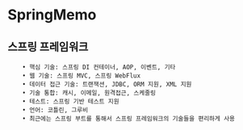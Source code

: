 # SpringMemo

## 스프링 프레임워크
        • 핵심 기술: 스프링 DI 컨테이너, AOP, 이벤트, 기타
        • 웹 기술: 스프링 MVC, 스프링 WebFlux
        • 데이터 접근 기술: 트랜잭션, JDBC, ORM 지원, XML 지원
        • 기술 통합: 캐시, 이메일, 원격접근, 스케줄링
        • 테스트: 스프링 기반 테스트 지원
        • 언어: 코틀린, 그루비
        • 최근에는 스프링 부트를 통해서 스프링 프레임워크의 기술들을 편리하게 사용
